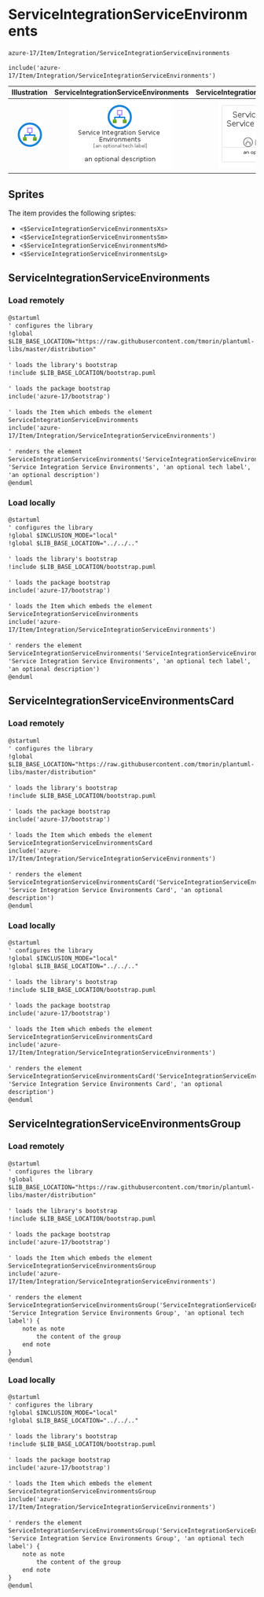 # ServiceIntegrationServiceEnvironments


```text
azure-17/Item/Integration/ServiceIntegrationServiceEnvironments
```

```text
include('azure-17/Item/Integration/ServiceIntegrationServiceEnvironments')
```



| Illustration | ServiceIntegrationServiceEnvironments | ServiceIntegrationServiceEnvironmentsCard | ServiceIntegrationServiceEnvironmentsGroup |
| :---: | :---: | :---: | :---: |
| ![illustration for Illustration](../../../azure-17/Item/Integration/ServiceIntegrationServiceEnvironments.png) | ![illustration for ServiceIntegrationServiceEnvironments](../../../azure-17/Item/Integration/ServiceIntegrationServiceEnvironments.Local.png) | ![illustration for ServiceIntegrationServiceEnvironmentsCard](../../../azure-17/Item/Integration/ServiceIntegrationServiceEnvironmentsCard.Local.png) | ![illustration for ServiceIntegrationServiceEnvironmentsGroup](../../../azure-17/Item/Integration/ServiceIntegrationServiceEnvironmentsGroup.Local.png) |



## Sprites
The item provides the following sriptes:

- `<$ServiceIntegrationServiceEnvironmentsXs>`
- `<$ServiceIntegrationServiceEnvironmentsSm>`
- `<$ServiceIntegrationServiceEnvironmentsMd>`
- `<$ServiceIntegrationServiceEnvironmentsLg>`





## ServiceIntegrationServiceEnvironments

### Load remotely
```plantuml
@startuml
' configures the library
!global $LIB_BASE_LOCATION="https://raw.githubusercontent.com/tmorin/plantuml-libs/master/distribution"

' loads the library's bootstrap
!include $LIB_BASE_LOCATION/bootstrap.puml

' loads the package bootstrap
include('azure-17/bootstrap')

' loads the Item which embeds the element ServiceIntegrationServiceEnvironments
include('azure-17/Item/Integration/ServiceIntegrationServiceEnvironments')

' renders the element
ServiceIntegrationServiceEnvironments('ServiceIntegrationServiceEnvironments', 'Service Integration Service Environments', 'an optional tech label', 'an optional description')
@enduml
```

### Load locally
```plantuml
@startuml
' configures the library
!global $INCLUSION_MODE="local"
!global $LIB_BASE_LOCATION="../../.."

' loads the library's bootstrap
!include $LIB_BASE_LOCATION/bootstrap.puml

' loads the package bootstrap
include('azure-17/bootstrap')

' loads the Item which embeds the element ServiceIntegrationServiceEnvironments
include('azure-17/Item/Integration/ServiceIntegrationServiceEnvironments')

' renders the element
ServiceIntegrationServiceEnvironments('ServiceIntegrationServiceEnvironments', 'Service Integration Service Environments', 'an optional tech label', 'an optional description')
@enduml
```

## ServiceIntegrationServiceEnvironmentsCard

### Load remotely
```plantuml
@startuml
' configures the library
!global $LIB_BASE_LOCATION="https://raw.githubusercontent.com/tmorin/plantuml-libs/master/distribution"

' loads the library's bootstrap
!include $LIB_BASE_LOCATION/bootstrap.puml

' loads the package bootstrap
include('azure-17/bootstrap')

' loads the Item which embeds the element ServiceIntegrationServiceEnvironmentsCard
include('azure-17/Item/Integration/ServiceIntegrationServiceEnvironments')

' renders the element
ServiceIntegrationServiceEnvironmentsCard('ServiceIntegrationServiceEnvironmentsCard', 'Service Integration Service Environments Card', 'an optional description')
@enduml
```

### Load locally
```plantuml
@startuml
' configures the library
!global $INCLUSION_MODE="local"
!global $LIB_BASE_LOCATION="../../.."

' loads the library's bootstrap
!include $LIB_BASE_LOCATION/bootstrap.puml

' loads the package bootstrap
include('azure-17/bootstrap')

' loads the Item which embeds the element ServiceIntegrationServiceEnvironmentsCard
include('azure-17/Item/Integration/ServiceIntegrationServiceEnvironments')

' renders the element
ServiceIntegrationServiceEnvironmentsCard('ServiceIntegrationServiceEnvironmentsCard', 'Service Integration Service Environments Card', 'an optional description')
@enduml
```

## ServiceIntegrationServiceEnvironmentsGroup

### Load remotely
```plantuml
@startuml
' configures the library
!global $LIB_BASE_LOCATION="https://raw.githubusercontent.com/tmorin/plantuml-libs/master/distribution"

' loads the library's bootstrap
!include $LIB_BASE_LOCATION/bootstrap.puml

' loads the package bootstrap
include('azure-17/bootstrap')

' loads the Item which embeds the element ServiceIntegrationServiceEnvironmentsGroup
include('azure-17/Item/Integration/ServiceIntegrationServiceEnvironments')

' renders the element
ServiceIntegrationServiceEnvironmentsGroup('ServiceIntegrationServiceEnvironmentsGroup', 'Service Integration Service Environments Group', 'an optional tech label') {
    note as note
        the content of the group
    end note
}
@enduml
```

### Load locally
```plantuml
@startuml
' configures the library
!global $INCLUSION_MODE="local"
!global $LIB_BASE_LOCATION="../../.."

' loads the library's bootstrap
!include $LIB_BASE_LOCATION/bootstrap.puml

' loads the package bootstrap
include('azure-17/bootstrap')

' loads the Item which embeds the element ServiceIntegrationServiceEnvironmentsGroup
include('azure-17/Item/Integration/ServiceIntegrationServiceEnvironments')

' renders the element
ServiceIntegrationServiceEnvironmentsGroup('ServiceIntegrationServiceEnvironmentsGroup', 'Service Integration Service Environments Group', 'an optional tech label') {
    note as note
        the content of the group
    end note
}
@enduml
```

